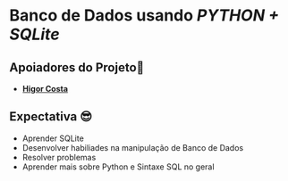 # Banco de Dados usando *PYTHON + SQLite*
## Apoiadores do Projeto🤝
- <a href="https://github.com/HiCosta">**Higor Costa**<a>

## Expectativa 😎
- Aprender SQLite
- Desenvolver habiliades na manipulação de Banco de Dados
- Resolver problemas
- Aprender mais sobre Python e Sintaxe SQL no geral 
